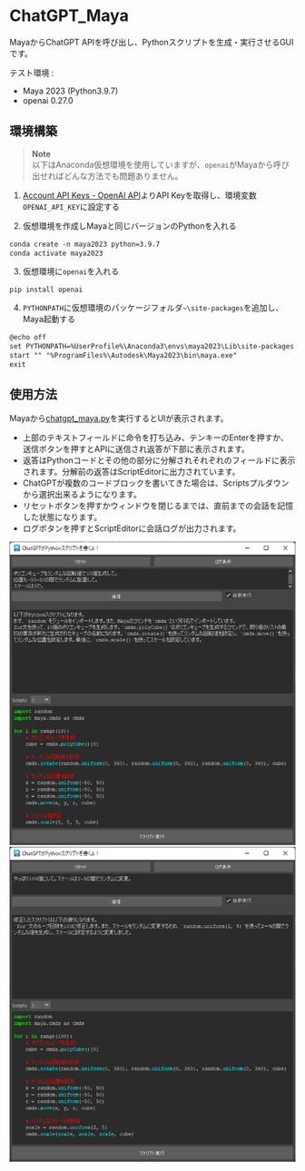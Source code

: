 # ChatGPT_Maya
MayaからChatGPT APIを呼び出し、Pythonスクリプトを生成・実行させるGUIです。

テスト環境 :
* Maya 2023 (Python3.9.7)
* openai 0.27.0

## 環境構築
> **Note**  
> 以下はAnaconda仮想環境を使用していますが、`openai`がMayaから呼び出せればどんな方法でも問題ありません。

1. [Account API Keys - OpenAI API](https://platform.openai.com/account/api-keys)よりAPI Keyを取得し、環境変数`OPENAI_API_KEY`に設定する  


2. 仮想環境を作成しMayaと同じバージョンのPythonを入れる
```
conda create -n maya2023 python=3.9.7
conda activate maya2023
```

3. 仮想環境に`openai`を入れる
```
pip install openai
```

4. `PYTHONPATH`に仮想環境のパッケージフォルダ`~\site-packages`を追加し、Maya起動する
```batchfile
@echo off
set PYTHONPATH=%UserProfile%\Anaconda3\envs\maya2023\Lib\site-packages
start "" "%ProgramFiles%\Autodesk\Maya2023\bin\maya.exe"
exit
```

## 使用方法
Mayaから[chatgpt_maya.py](chatgpt_maya.py)を実行するとUIが表示されます。

* 上部のテキストフィールドに命令を打ち込み、テンキーのEnterを押すか、送信ボタンを押すとAPIに送信され返答が下部に表示されます。
* 返答はPythonコードとその他の部分に分解されそれぞれのフィールドに表示されます。分解前の返答はScriptEditorに出力されています。
* ChatGPTが複数のコードブロックを書いてきた場合は、Scriptsプルダウンから選択出来るようになります。
* リセットボタンを押すかウィンドウを閉じるまでは、直前までの会話を記憶した状態になります。
* ログボタンを押すとScriptEditorに会話ログが出力されます。

![example1](.images/example1.png)
![example2](.images/example2.png)
